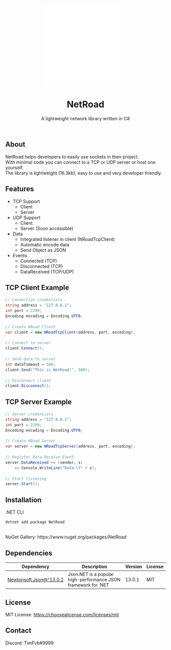 <p align="center"><img width="256" src="nroad.png"/></p>
<h1 align="center">NetRoad</h1>
<p align="center">A lightweight network library written in C#</p>
<br>

## About
NetRoad helps developers to easily use sockets in their project.<br />
With minimal code you can connect to a TCP or UDP server or host one yourself.<br />
The library is lightweight (16.3kb), easy to use and very developer friendly.

## Features
 - TCP Support
   - Client
   - Server
 - UDP Support
   - Client
   - Server (Soon accessible)
 - Data
   - Integrated listener in client (NRoadTcpClient)
   - Automatic encode data
   - Send Object as JSON
 - Events
   - Connected (TCP)
   - Disconnected (TCP)
   - DataReceived (TCP/UDP)

## TCP Client Example
```csharp
// Connection credentials
string address = "127.0.0.1";
int port = 2299;
Encoding encoding = Encoding.UTF8;

// Create NRoad Client
var client = new NRoadTcpClient(address, port, encoding);

// Connect to server
client.Connect();

// Send data to server
int dataTimeout = 500;
client.Send("This is NetRoad!", 500);

// Disconnect client
client.Disconnect();
```

## TCP Server Example
```csharp
// Server credentials
string address = "127.0.0.1";
int port = 2299;
Encoding encoding = Encoding.UTF8;

// Create NRoad Server
var server = new NRoadTcpServer(address, port, encoding);

// Register Data Receive Event
server.DataReceived += (sender, s) 
    => Console.WriteLine("Data:\t" + s);
        
// Start listening
server.Start();
```

## Installation

.NET CLI
```
dotnet add package NetRoad
```

<br />
NuGet Gallery: https://www.nuget.org/packages/NetRoad

## Dependencies
| **Dependency** | **Description** | **Version** | **License**
| -------------- | --------------- | ----------- | -----------
 | [Newtonsoft.Json@^13.0.1](https://www.nuget.org/packages/Newtonsoft.Json) | Json.NET is a popular high-performance JSON framework for .NET| 13.0.1 | MIT

## License
MIT License: https://choosealicense.com/licenses/mit

## Contact
Discord: TimFvb#9999
